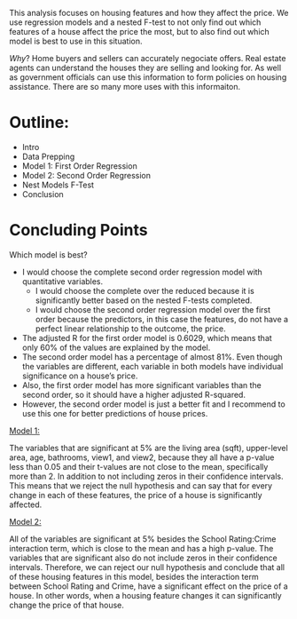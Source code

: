 This analysis focuses on housing features and how they affect the price. We use regression models and a nested F-test to not only find out which features of a house affect the price the most, but to also find out which model is best to use in this situation.

*Why*?
Home buyers and sellers can accurately negociate offers. Real estate agents can understand the houses they are selling and looking for. As well as government officials can use this information to form policies on housing assistance. There are so many more uses with this informaiton.

# Outline:
- Intro
- Data Prepping
- Model 1: First Order Regression
- Model 2: Second Order Regression
- Nest Models F-Test
- Conclusion

# Concluding Points
Which model is best?
- I would choose the complete second order regression model with quantitative variables.
  - I would choose the complete over the reduced because it is significantly better based on the nested F-tests completed.
  - I would choose the second order regression model over the first order because the predictors, in this case the features, do not have a perfect linear relationship to the outcome, the price.
- The adjusted R for the first order model is 0.6029, which means that only 60% of the values are explained by the model.
- The second order model has a percentage of almost 81%. Even though the variables are different, each variable in both models have individual significance on a house’s price.
- Also, the first order model has more significant variables than the second order, so it should have a higher adjusted R-squared.
- However, the second order model is just a better fit and I recommend to use this one for better predictions of house prices.

<ins>Model 1:</ins>

The variables that are significant at 5% are the living area (sqft), upper-level area, age, bathrooms, view1, and view2, because they all have a p-value less than 0.05 and their t-values are not close to the mean, specifically more than 2. In addition to not including zeros in their confidence intervals. This means that we reject the null hypothesis and can say that for every change in each of these features, the price of a house is significantly affected.

<ins>Model 2:</ins>

All of the variables are significant at 5% besides the School Rating:Crime interaction term, which is close to the mean and has a high p-value. The variables that are significant also do not include zeros in their confidence intervals. Therefore, we can reject our null hypothesis and conclude that all of these housing features in this model, besides the interaction term between School Rating and Crime, have a significant effect on the price of a house. In other words, when a housing feature changes it can significantly change the price of that house.

